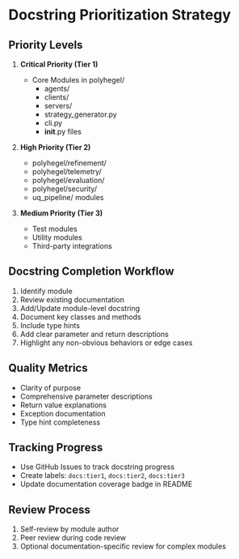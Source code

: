 # Docstring Prioritization Strategy

## Priority Levels
1. **Critical Priority (Tier 1)**
   - Core Modules in polyhegel/
     - agents/
     - clients/
     - servers/
     - strategy_generator.py
     - cli.py
     - __init__.py files

2. **High Priority (Tier 2)**
   - polyhegel/refinement/
   - polyhegel/telemetry/
   - polyhegel/evaluation/
   - polyhegel/security/
   - uq_pipeline/ modules

3. **Medium Priority (Tier 3)**
   - Test modules
   - Utility modules
   - Third-party integrations

## Docstring Completion Workflow
1. Identify module
2. Review existing documentation
3. Add/Update module-level docstring
4. Document key classes and methods
5. Include type hints
6. Add clear parameter and return descriptions
7. Highlight any non-obvious behaviors or edge cases

## Quality Metrics
- Clarity of purpose
- Comprehensive parameter descriptions
- Return value explanations
- Exception documentation
- Type hint completeness

## Tracking Progress
- Use GitHub Issues to track docstring progress
- Create labels: `docs:tier1`, `docs:tier2`, `docs:tier3`
- Update documentation coverage badge in README

## Review Process
1. Self-review by module author
2. Peer review during code review
3. Optional documentation-specific review for complex modules